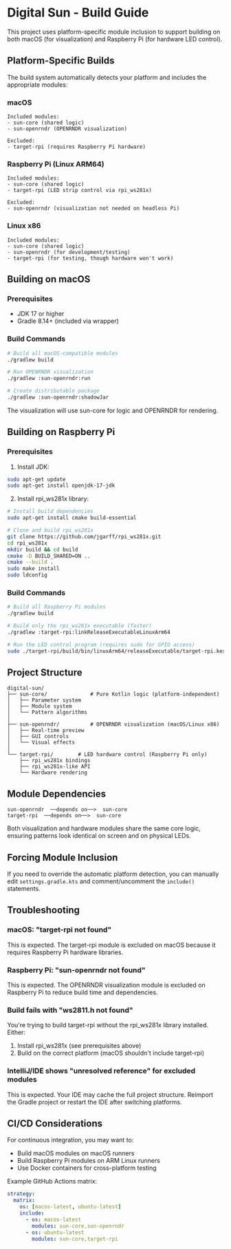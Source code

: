 # Digital Sun - Build Guide

This project uses platform-specific module inclusion to support building on both macOS (for visualization) and Raspberry Pi (for hardware LED control).

## Platform-Specific Builds

The build system automatically detects your platform and includes the appropriate modules:

### macOS
```
Included modules:
- sun-core (shared logic)
- sun-openrndr (OPENRNDR visualization)

Excluded:
- target-rpi (requires Raspberry Pi hardware)
```

### Raspberry Pi (Linux ARM64)
```
Included modules:
- sun-core (shared logic)
- target-rpi (LED strip control via rpi_ws281x)

Excluded:
- sun-openrndr (visualization not needed on headless Pi)
```

### Linux x86
```
Included modules:
- sun-core (shared logic)
- sun-openrndr (for development/testing)
- target-rpi (for testing, though hardware won't work)
```

## Building on macOS

### Prerequisites
- JDK 17 or higher
- Gradle 8.14+ (included via wrapper)

### Build Commands

```bash
# Build all macOS-compatible modules
./gradlew build

# Run OPENRNDR visualization
./gradlew :sun-openrndr:run

# Create distributable package
./gradlew :sun-openrndr:shadowJar
```

The visualization will use sun-core for logic and OPENRNDR for rendering.

## Building on Raspberry Pi

### Prerequisites

1. Install JDK:
```bash
sudo apt-get update
sudo apt-get install openjdk-17-jdk
```

2. Install rpi_ws281x library:
```bash
# Install build dependencies
sudo apt-get install cmake build-essential

# Clone and build rpi_ws281x
git clone https://github.com/jgarff/rpi_ws281x.git
cd rpi_ws281x
mkdir build && cd build
cmake -D BUILD_SHARED=ON ..
cmake --build .
sudo make install
sudo ldconfig
```

### Build Commands

```bash
# Build all Raspberry Pi modules
./gradlew build

# Build only the rpi_ws281x executable (faster)
./gradlew :target-rpi:linkReleaseExecutableLinuxArm64

# Run the LED control program (requires sudo for GPIO access)
sudo ./target-rpi/build/bin/linuxArm64/releaseExecutable/target-rpi.kexe
```

## Project Structure

```
digital-sun/
├── sun-core/              # Pure Kotlin logic (platform-independent)
│   ├── Parameter system
│   ├── Module system
│   └── Pattern algorithms
│
├── sun-openrndr/          # OPENRNDR visualization (macOS/Linux x86)
│   ├── Real-time preview
│   ├── GUI controls
│   └── Visual effects
│
└── target-rpi/        # LED hardware control (Raspberry Pi only)
    ├── rpi_ws281x bindings
    ├── rpi_ws281x-like API
    └── Hardware rendering
```

## Module Dependencies

```
sun-openrndr  ──depends on──>  sun-core
target-rpi  ──depends on──>  sun-core
```

Both visualization and hardware modules share the same core logic, ensuring patterns look identical on screen and on physical LEDs.

## Forcing Module Inclusion

If you need to override the automatic platform detection, you can manually edit `settings.gradle.kts` and comment/uncomment the `include()` statements.

## Troubleshooting

### macOS: "target-rpi not found"
This is expected. The target-rpi module is excluded on macOS because it requires Raspberry Pi hardware libraries.

### Raspberry Pi: "sun-openrndr not found"
This is expected. The OPENRNDR visualization module is excluded on Raspberry Pi to reduce build time and dependencies.

### Build fails with "ws2811.h not found"
You're trying to build target-rpi without the rpi_ws281x library installed. Either:
1. Install rpi_ws281x (see prerequisites above)
2. Build on the correct platform (macOS shouldn't include target-rpi)

### IntelliJ/IDE shows "unresolved reference" for excluded modules
This is expected. Your IDE may cache the full project structure. Reimport the Gradle project or restart the IDE after switching platforms.

## CI/CD Considerations

For continuous integration, you may want to:
- Build macOS modules on macOS runners
- Build Raspberry Pi modules on ARM Linux runners
- Use Docker containers for cross-platform testing

Example GitHub Actions matrix:
```yaml
strategy:
  matrix:
    os: [macos-latest, ubuntu-latest]
    include:
      - os: macos-latest
        modules: sun-core,sun-openrndr
      - os: ubuntu-latest
        modules: sun-core,target-rpi
```
